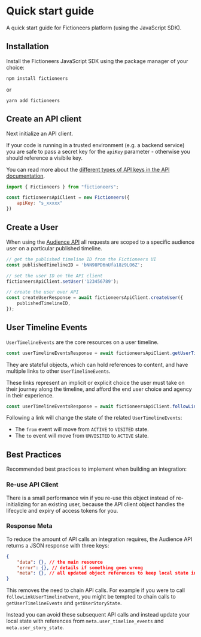 # Quick start guide

A quick start guide for Fictioneers platform (using the JavaScript SDK).

## Installation

Install the Fictioneers JavaScript SDK using the package manager of your choice:

```
npm install fictioneers
```

or

```
yarn add fictioneers
```

## Create an API client

Next initialize an API client.

If your code is running in a trusted environment (e.g. a backend service) you are safe to pass a secret key for the `apiKey` parameter - otherwise you should reference a visibile key.

You can read more about the [different types of API keys in the API documentation](https://docs.fictioneers.co.uk/#authentication).

```js
import { Fictioneers } from "fictioneers";

const fictioneersApiClient = new Fictioneers({
    apiKey: "s_xxxxx"
})
```

## Create a User

When using the [Audience API](https://docs.fictioneers.co.uk/#fictioneers-apis-audience-api) all requests are scoped to a specific audience user on a particular published timeline.

```js
// get the published timeline ID from the Fictioneers UI
const publishedTimelineID = 'bNN98PD6nUfa18z9LO6Z';

// set the user ID on the API client
fictioneersApiClient.setUser('123456789');

// create the user over API
const createUserResponse = await fictioneersApiClient.createUser({
    publishedTimelineID,
});
```

## User Timeline Events

`UserTimelineEvents` are the core resources on a user timeline.

```js
const userTimelineEventsResponse = await fictioneersApiClient.getUserTimelineEvents();
```

They are stateful objects, which can hold references to content, and have multiple links to other `UserTimelineEvents`.

These links represent an implicit or explicit choice the user must take on their journey along the timeline, and afford the end user choice and agency in their experience.

```js
const userTimelineEventsResponse = await fictioneersApiClient.followLinkUserTimelineEvent(fromEventID, linkID);
```

Following a link will change the state of the related `UserTimelineEvents`:

* The `from` event will move from `ACTIVE` to `VISITED` state.
* The `to` event will move from `UNVISITED` to `ACTIVE` state.

## Best Practices

Recommended best practices to implement when building an integration:

### Re-use API Client

There is a small performance win if you re-use this object instead of re-initializing for an existing user, because the API client object handles the lifecycle and expiry of access tokens for you.

### Response Meta

To reduce the amount of API calls an integration requires, the Audience API returns a JSON response with three keys:

```json
{
    "data": {}, // the main resource
    "error": {}, // details if something goes wrong
    "meta": {}, // all updated object references to keep local state in sync 
}
```

This removes the need to chain API calls. For example if you were to call `followLinkUserTimelineEvent`, you might be tempted to chain calls to `getUserTimelineEvents` and `getUserStoryState`.

Instead you can avoid these subsequent API calls and instead update your local state with references from `meta.user_timeline_events` and `meta.user_story_state`.
